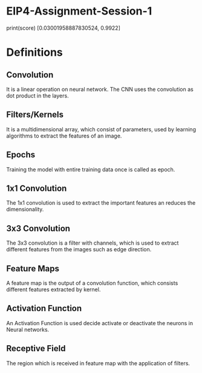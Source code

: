 # EIP4-Assignment-Session-1

print(score)
[0.03001958887830524, 0.9922]
# Definitions

## Convolution
It is a linear operation on neural network. The CNN uses the convolution as dot product in the layers.  

## Filters/Kernels
It is a multidimensional array, which consist of parameters, used by  learning algorithms to extract the features of an image.
## Epochs
Training the model with entire training data once is called as epoch.

## 1x1 Convolution
The 1x1 convolution is used to extract the important features an reduces the dimensionality.

## 3x3 Convolution
The 3x3 convolution is a filter with channels, which is used to extract different features from the images such as edge direction.

## Feature Maps
A feature map is the output of a convolution function, which consists different features extracted by kernel.

## Activation Function
An Activation Function is used decide activate or deactivate the neurons in Neural networks. 

## Receptive Field
The region which is received in feature map with the application of filters. 
